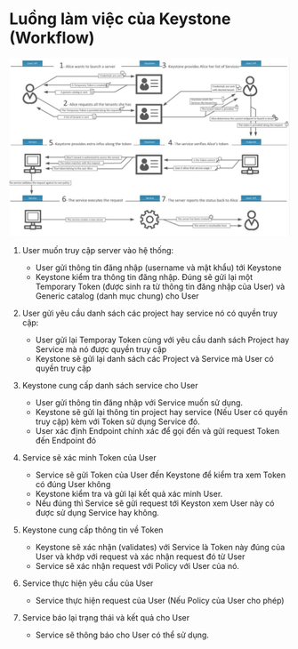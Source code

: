 # Luồng làm việc của Keystone (Workflow)

<img src="..\images\Screenshot_59.png">


1. User muốn truy cập server vào hệ thống:
    - User gửi thông tin đăng nhập (username và mật khẩu) tới Keystone
    - Keystone kiểm tra thông tin đăng nhập. Đúng sẽ gửi lại một Temporary Token (được sinh ra từ thông tin đăng nhập của User) và Generic catalog (danh mục chung) cho User

2. User gửi yêu cầu danh sách các project hay service nó có quyền truy cập:
    - User gửi lại Temporay Token cùng với yêu cầu danh sách Project hay Service mà nó được quyền truy cập
    - Keystone sẽ gửi lại danh sách các Project và Service mà User có quyền truy cập

3. Keystone cung cấp danh sách service cho User
    - User gửi thông tin đăng nhập với Service muốn sử dụng.
    - Keystone sẽ gửi lại thông tin project hay service (Nếu User có quyền truy cập) kèm với Token sử dụng Service đó.
    - User xác định Endpoint chính xác để gọi đến và gửi request Token đến Endpoint đó

4. Service sẽ xác minh Token của User
    - Service sẽ gửi Token của User đến Keystone để kiểm tra xem Token có đúng User không
    - Keystone kiểm tra và gửi lại kết quả xác minh User.
    - Nếu đúng thì Service sẽ gửi request tới Keyston xem User này có được sử dụng Service hay không.

5. Keystone cung cấp thông tin về Token
    - Keystone sẽ xác nhận (validates) với Service là Token này đúng của User và khớp với request và xác nhận request đó từ User
    - Service sẽ xác nhận request với Policy với User của nó.

6. Service thực hiện yêu cầu của User
    - Service thực hiện request của User (Nếu Policy của User cho phép)

7. Service báo lại trạng thái và kết quả cho User
    - Service sẽ thông báo cho User có thể sử dụng.